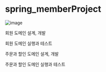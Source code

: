 # spring_memberProject
![image](https://github.com/snowball9820/spring_memberProject/assets/124758100/aab36e6a-3477-44a6-968e-b894abf4adcd)

회원 도메인 설계, 개발

회원 도메인 실행과 테스트

주문과 할인 도메인 설계, 개발

주문과 할인 도메인 실행과 테스트 
